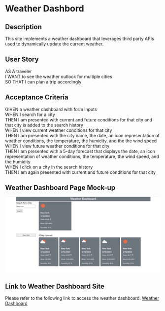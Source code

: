 # Weather Dashbord

## Description
This site implements a weather dashboard that leverages third party APIs used to dynamically update the current weather.

## User Story
AS A traveler  
I WANT to see the weather outlook for multiple cities  
SO THAT I can plan a trip accordingly  

## Acceptance Criteria
GIVEN a weather dashboard with form inputs  
WHEN I search for a city  
THEN I am presented with current and future conditions for that city and that city is added to the search history  
WHEN I view current weather conditions for that city  
THEN I am presented with the city name, the date, an icon representation of weather conditions, the temperature, the   humidity, and the the wind speed  
WHEN I view future weather conditions for that city  
THEN I am presented with a 5-day forecast that displays the date, an icon representation of weather conditions, the   temperature, the wind speed, and the humidity  
WHEN I click on a city in the search history  
THEN I am again presented with current and future conditions for that city  


## Weather Dashboard Page Mock-up
![Weather Dashboard](weather_dashboard.png?raw=true "Weather Dashboard Site")


## Link to Weather Dashboard Site
Please refer to the following link to access the weather dashboard.  [Weather Dashboard](https://uobie80.github.io/weather-dashboard/) 



